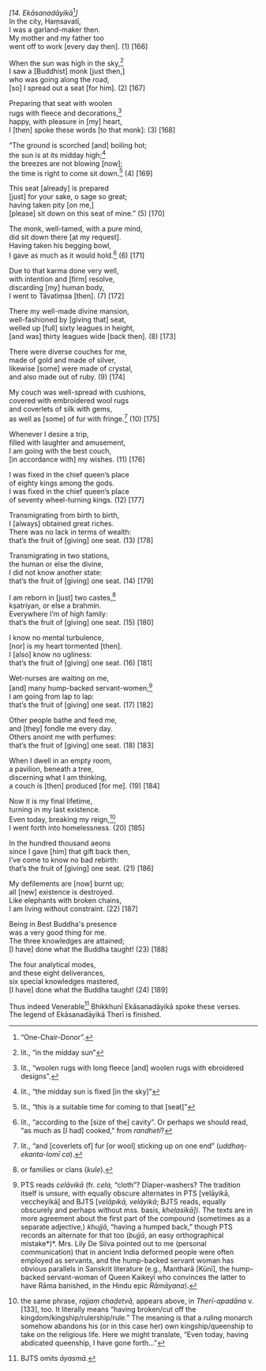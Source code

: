*\[14. Ekāsanadāyikā*[^1]*\]*  
In the city, Haṃsavatī,  
I was a garland-maker then.  
My mother and my father too  
went off to work \[every day then\]. (1) \[166\]

When the sun was high in the sky,[^2]  
I saw a \[Buddhist\] monk \[just then,\]  
who was going along the road,  
\[so\] I spread out a seat \[for him\]. (2) \[167\]

Preparing that seat with woolen  
rugs with fleece and decorations,[^3]  
happy, with pleasure in \[my\] heart,  
I \[then\] spoke these words \[to that monk\]: (3) \[168\]

“The ground is scorched \[and\] boiling hot;  
the sun is at its midday high;[^4]  
the breezes are not blowing \[now\];  
the time is right to come sit down.[^5] (4) \[169\]

This seat \[already\] is prepared  
\[just\] for your sake, o sage so great;  
having taken pity \[on me,\]  
\[please\] sit down on this seat of mine.” (5) \[170\]

The monk, well-tamed, with a pure mind,  
did sit down there \[at my request\].  
Having taken his begging bowl,  
I gave as much as it would hold.[^6] (6) \[171\]

Due to that karma done very well,  
with intention and \[firm\] resolve,  
discarding \[my\] human body,  
I went to Tāvatiṃsa \[then\]. (7) \[172\]

There my well-made divine mansion,  
well-fashioned by \[giving that\] seat,  
welled up \[full\] sixty leagues in height,  
\[and was\] thirty leagues wide \[back then\]. (8) \[173\]

There were diverse couches for me,  
made of gold and made of silver,  
likewise \[some\] were made of crystal,  
and also made out of ruby. (9) \[174\]

My couch was well-spread with cushions,  
covered with embroidered wool rugs  
and coverlets of silk with gems,  
as well as \[some\] of fur with fringe.[^7] (10) \[175\]

Whenever I desire a trip,  
filled with laughter and amusement,  
I am going with the best couch,  
\[in accordance with\] my wishes. (11) \[176\]

I was fixed in the chief queen’s place  
of eighty kings among the gods.  
I was fixed in the chief queen’s place  
of seventy wheel-turning kings. (12) \[177\]

Transmigrating from birth to birth,  
I \[always\] obtained great riches.  
There was no lack in terms of wealth:  
that’s the fruit of \[giving\] one seat. (13) \[178\]

Transmigrating in two stations,  
the human or else the divine,  
I did not know another state:  
that’s the fruit of \[giving\] one seat. (14) \[179\]

I am reborn in \[just\] two castes,[^8]  
kṣatriyan, or else a brahmin.  
Everywhere I’m of high family:  
that’s the fruit of \[giving\] one seat. (15) \[180\]

I know no mental turbulence,  
\[nor\] is my heart tormented \[then\].  
I \[also\] know no ugliness:  
that’s the fruit of \[giving\] one seat. (16) \[181\]

Wet-nurses are waiting on me,  
\[and\] many hump-backed servant-women;[^9]  
I am going from lap to lap:  
that’s the fruit of \[giving\] one seat. (17) \[182\]

Other people bathe and feed me,  
and \[they\] fondle me every day.  
Others anoint me with perfumes:  
that’s the fruit of \[giving\] one seat. (18) \[183\]

When I dwell in an empty room,  
a pavilion, beneath a tree,  
discerning what I am thinking,  
a couch is \[then\] produced \[for me\]. (19) \[184\]

Now it is my final lifetime,  
turning in my last existence.  
Even today, breaking my reign,[^10]  
I went forth into homelessness. (20) \[185\]

In the hundred thousand aeons  
since I gave \[him\] that gift back then,  
I’ve come to know no bad rebirth:  
that’s the fruit of \[giving\] one seat. (21) \[186\]

My defilements are \[now\] burnt up;  
all \[new\] existence is destroyed.  
Like elephants with broken chains,  
I am living without constraint. (22) \[187\]

Being in Best Buddha's presence  
was a very good thing for me.  
The three knowledges are attained;  
\[I have\] done what the Buddha taught! (23) \[188\]

The four analytical modes,  
and these eight deliverances,  
six special knowledges mastered,  
\[I have\] done what the Buddha taught! (24) \[189\]

Thus indeed Venerable[^11] Bhikkhunī Ekāsanadāyikā spoke these verses.  
The legend of Ekāsanadāyikā Therī is finished.

[^1]: “One-Chair-Donor”.

[^2]: lit., “in the midday sun”

[^3]: lit., “woolen rugs with long fleece \[and\] woolen rugs with
    ebroidered designs”.

[^4]: lit., “the midday sun is fixed \[in the sky\]”

[^5]: lit., “this is a suitable time for coming to that \[seat\]”

[^6]: lit., “according to the \[size of the\] cavity”. Or perhaps we
    should read, “as much as \[I had\] cooked,” from *randheti*?

[^7]: lit., “and \[coverlets of\] fur \[or wool\] sticking up on one
    end” (*uddhaŋ-ekanta-lomī ca*).

[^8]: or families or clans (*kule*).

[^9]: PTS reads *celāvikā* (fr. *cela,* “cloth”? Diaper-washers? The
    tradition itself is unsure, with equally obscure alternates in PTS
    \[velāyikā, veccheyikā\] and BJTS \[*velāpikā, velāyikā*; BJTS
    reads, equally obscurely and perhaps without mss. basis,
    *kheḷasikā\]).* The texts are in more agreement about the first part
    of the compound (sometimes as a separate adjective,) *khujjā*,
    “having a humped back,” though PTS records an alternate for that too
    (*bujjā*, an easy orthographical mistake*)*. Mrs. Lily De Silva
    pointed out to me (personal communication) that in ancient India
    deformed people were often employed as servants, and the hump-backed
    servant woman has obvious parallels in Sanskrit literature (e.g.,
    Mantharā \[Kūnī\], the hump-backed servant-woman of Queen Kaikeyī
    who convinces the latter to have Rāma banished, in the Hindu epic
    *Rāmāyana*).

[^10]: the same phrase, *rajjaṃ chaḍetvā,* appears above, in
    *Therī-apadāna* v. \[133\], too. It literally means “having
    broken/cut off the kingdom/kingship/rulership/rule.” The meaning is
    that a ruling monarch somehow abandons his (or in this case her) own
    kingship/queenship to take on the religious life. Here we might
    translate, “Even today, having abdicated queenship, I have gone
    forth...”

[^11]: BJTS omits *āyasmā.*
